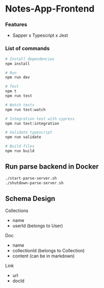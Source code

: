 # Notes-App-Frontend

### Features
- Sapper x Typescript x Jest


### List of commands

```bash
# Install dependencies
npm install

# Run
npm run dev

# Test
npm t 
npm run test

# Watch tests
npm run test:watch

# Integration test with cypress
npm run test:integration

# Validate typescript
npm run validate

# Build files
npm run build
```

## Run parse backend in Docker
```bash
./start-parse-server.sh
./shutdown-parse-server.sh
```

## Schema Design

Collections 
- name
- userId (belongs to User)

Doc 
- name
- collectionId (belongs to Collection)
- content (can be in markdown)

Link
- url
- docId
